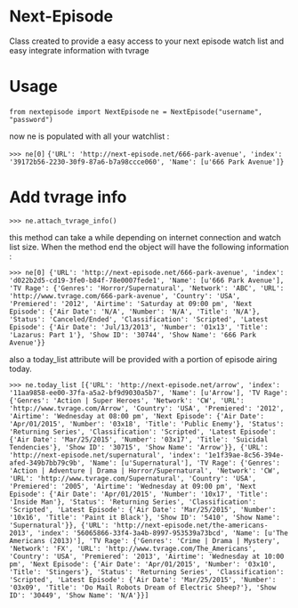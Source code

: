 # Next-Episode

Class created to provide a easy access to your next episode watch list and easy integrate information with tvrage

# Usage

`from nextepisode import NextEpisode`
`ne = NextEpisode("username", "password")`

now ne is populated with all your watchlist :

`>>> ne[0]`
`{'URL': 'http://next-episode.net/666-park-avenue', 'index': '39172b56-2230-30f9-87a6-b7a98ccce060', 'Name': [u'666 Park Avenue']}`

# Add tvrage info

`>>> ne.attach_tvrage_info()`

this method can take a while depending on internet connection and watch list size.
When the method end the object will have the following information :

`>>> ne[0]
{'URL': 'http://next-episode.net/666-park-avenue', 'index': 'd022b2d5-cd19-3fe0-b84f-78e0007fede1', 'Name': [u'666 Park Avenue'], 'TV Rage': {'Genres': 'Horror/Supernatural', 'Network': 'ABC', 'URL': 'http://www.tvrage.com/666-park-avenue', 'Country': 'USA', 'Premiered': '2012', 'Airtime': 'Saturday at 09:00 pm', 'Next Episode': {'Air Date': 'N/A', 'Number': 'N/A', 'Title': 'N/A'}, 'Status': 'Canceled/Ended', 'Classification': 'Scripted', 'Latest Episode': {'Air Date': 'Jul/13/2013', 'Number': '01x13', 'Title': 'Lazarus: Part 1'}, 'Show ID': '30744', 'Show Name': '666 Park Avenue'}}`

also a today_list attribute will be provided with a portion of episode airing today.

`>>> ne.today_list
[{'URL': 'http://next-episode.net/arrow', 'index': '11aa9858-ee00-37fa-a5a2-bf9d9030a5b7', 'Name': [u'Arrow'], 'TV Rage': {'Genres': 'Action | Super Heroes', 'Network': 'CW', 'URL': 'http://www.tvrage.com/Arrow', 'Country': 'USA', 'Premiered': '2012', 'Airtime': 'Wednesday at 08:00 pm', 'Next Episode': {'Air Date': 'Apr/01/2015', 'Number': '03x18', 'Title': 'Public Enemy'}, 'Status': 'Returning Series', 'Classification': 'Scripted', 'Latest Episode': {'Air Date': 'Mar/25/2015', 'Number': '03x17', 'Title': 'Suicidal Tendencies'}, 'Show ID': '30715', 'Show Name': 'Arrow'}}, {'URL': 'http://next-episode.net/supernatural', 'index': '1e1f39ae-8c56-394e-afed-349b7bb79c9b', 'Name': [u'Supernatural'], 'TV Rage': {'Genres': 'Action | Adventure | Drama | Horror/Supernatural', 'Network': 'CW', 'URL': 'http://www.tvrage.com/Supernatural', 'Country': 'USA', 'Premiered': '2005', 'Airtime': 'Wednesday at 09:00 pm', 'Next Episode': {'Air Date': 'Apr/01/2015', 'Number': '10x17', 'Title': 'Inside Man'}, 'Status': 'Returning Series', 'Classification': 'Scripted', 'Latest Episode': {'Air Date': 'Mar/25/2015', 'Number': '10x16', 'Title': 'Paint it Black'}, 'Show ID': '5410', 'Show Name': 'Supernatural'}}, {'URL': 'http://next-episode.net/the-americans-2013', 'index': '56065866-33f4-3a4b-8997-953539a73bcd', 'Name': [u'The Americans (2013)'], 'TV Rage': {'Genres': 'Crime | Drama | Mystery', 'Network': 'FX', 'URL': 'http://www.tvrage.com/The_Americans', 'Country': 'USA', 'Premiered': '2013', 'Airtime': 'Wednesday at 10:00 pm', 'Next Episode': {'Air Date': 'Apr/01/2015', 'Number': '03x10', 'Title': 'Stingers'}, 'Status': 'Returning Series', 'Classification': 'Scripted', 'Latest Episode': {'Air Date': 'Mar/25/2015', 'Number': '03x09', 'Title': 'Do Mail Robots Dream of Electric Sheep?'}, 'Show ID': '30449', 'Show Name': 'N/A'}}]`